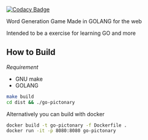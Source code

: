 [![Codacy Badge](https://app.codacy.com/project/badge/Grade/7964b44404d54118a248faa086c01041)](https://www.codacy.com/gh/jareis/go-pictonary/dashboard?utm_source=github.com&utm_medium=referral&utm_content=jareis/go-pictonary&utm_campaign=Badge_Grade)

Word Generation Game Made in GOLANG for the web

Intended to be a exercise for learning GO and more

## How to Build

_Requirement_

-   GNU make
-   GOLANG

```sh
make build
cd dist && ./go-pictonary
```

Alternatively you can build with docker

```sh
docker build -t go-pictonary -f Dockerfile .
docker run -it -p 8080:8080 go-pictonary
```
